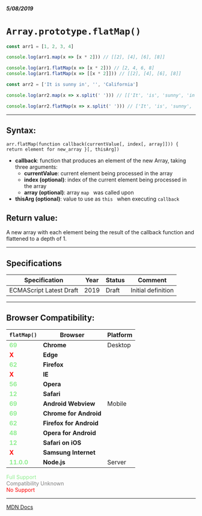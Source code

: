 ##### 5/08/2019
# `Array.prototype.flatMap()`

```js
const arr1 = [1, 2, 3, 4]

console.log(arr1.map(x => [x * 2])) // [[2], [4], [6], [8]]

console.log(arr1.flatMap(x => [x * 2])) // [2, 4, 6, 8]
console.log(arr1.flatMap(x => [[x * 2]])) // [[2], [4], [6], [8]]

const arr2 = ['It is sunny in', '', 'California']

console.log(arr2.map(x => x.split(' '))) // [['It', 'is', 'sunny', 'in'], [''], ['California']]

console.log(arr2.flatMap(x => x.split(' '))) // ['It', 'is', 'sunny', 'in', '', 'California']
```

  ---

## Syntax:
`arr.flatMap(function callback(currentValue[, index[, array]])) {
  return element for new_array
}[, thisArg])`

* **callback**: function that produces an element of the new Array, taking three arguments:
  * **currentValue**: current element being processed in the array
  * **index (optional)**: index of the current element being processed in the array
  * **array (optional)**: array  `map ` was called upon
* **thisArg (optional)**: value to use as  `this ` when executing  `callback `

## Return value:
A new array with each element being the result of the callback function and flattened to a depth of 1.

---

## Specifications
| Specification | Year | Status | Comment |
|---|---|---|---|
| ECMAScript Latest Draft | 2019 | Draft | Initial definition |

---

## Browser Compatibility:
| `flatMap()` | Browser | Platform |
|---|---|---|
| <span style="color: lightgreen">**69**</span> | **Chrome** | Desktop | 
| <span style="color: red">**X**</span> | **Edge** || 
| <span style="color: lightgreen">**62**</span> | **Firefox** || 
| <span style="color: red">**X**</span> | **IE** || 
| <span style="color: lightgreen">**56**</span> | **Opera** || 
| <span style="color: lightgreen">**12**</span> | **Safari** || 
| <span style="color: lightgreen">**69**</span> | **Android Webview** | Mobile | 
| <span style="color: lightgreen">**69**</span> | **Chrome for Android** || 
| <span style="color: lightgreen">**62**</span> | **Firefox for Android** || 
| <span style="color: lightgreen">**48**</span> | **Opera for Android** || 
| <span style="color: lightgreen">**12**</span> | **Safari on iOS** || 
| <span style="color: red">**X**</span> | **Samsung Internet** || 
| <span style="color: lightgreen">**11.0.0**</span> | **Node.js** | Server | 

<span style="color: lightgreen">Full Support</span>  
<span style="color: grey">Compatibility Unknown</span>  
<span style="color: red">No Support</span>

  ---

[MDN Docs](https://developer.mozilla.org/en-US/docs/Web/JavaScript/Reference/Global_Objects/Array/flatMap)